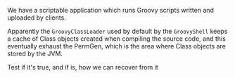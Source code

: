 We have a scriptable application which runs Groovy scripts
written and uploaded by clients.

Apparently the `GroovyClassLoader` used by default by the
`GroovyShell` keeps a cache of Class objects created when
compiling the source code, and this eventually exhaust the
PermGen, which is the area where Class objects are stored
by the JVM.

Test if it's true, and if is, how we can recover from it
